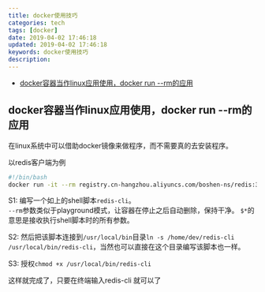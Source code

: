 ```yaml
---
title: docker使用技巧
categories: tech
tags: [docker]
date: 2019-04-02 17:46:18
updated: 2019-04-02 17:46:18
keywords: docker使用技巧
description:
---
```


- [docker容器当作linux应用使用，docker run --rm的应用](#docker容器当作linux应用使用docker-run---rm的应用)

<!-- more -->

## docker容器当作linux应用使用，docker run --rm的应用

在linux系统中可以借助docker镜像来做程序，而不需要真的去安装程序。

以redis客户端为例

```bash
#!/bin/bash
docker run -it --rm registry.cn-hangzhou.aliyuncs.com/boshen-ns/redis:3 redis-cli $*
```

S1: 编写一个如上的shell脚本`redis-cli`。  
`--rm`参数类似于playground模式，让容器在停止之后自动删除，保持干净。
`$*`的意思是接收执行shell脚本时的所有参数。

S2: 然后把该脚本连接到`/usr/local/bin`目录`ln -s /home/dev/redis-cli /usr/local/bin/redis-cli`，当然也可以直接在这个目录编写该脚本也一样。

S3: 授权`chmod +x /usr/local/bin/redis-cli`  

这样就完成了，只要在终端输入redis-cli 就可以了